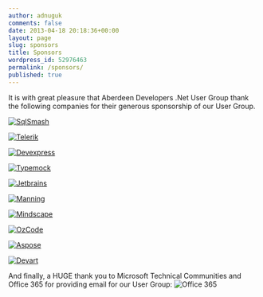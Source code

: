 ```yaml
---
author: adnuguk
comments: false
date: 2013-04-18 20:18:36+00:00
layout: page
slug: sponsors
title: Sponsors
wordpress_id: 52976463
permalink: /sponsors/
published: true
---
```


It is with great pleasure that Aberdeen Developers .Net User Group thank the following companies for their generous sponsorship of our User Group.

[![SqlSmash]({{site.images}}/sponsors/sqlsmash_small.png)](http://www.sqlsmash.com/)

[![Telerik]({{site.images}}/sponsors/telerik.png)](http://www.telerik.com/)

[![Devexpress]({{site.images}}/sponsors/devexpress.png)](http://www.devexpress.com/)

[![Typemock]({{site.images}}/sponsors/typemock.png)](http://www.typemock.com/)

[![Jetbrains]({{site.images}}/sponsors/jetbrains.gif)](http://www.jetbrains.com/)

[![Manning]({{site.images}}/sponsors/manning.jpg)](http://www.manning.com/)

[![Mindscape][MindscapeImage]][MindscapeLink]

[MindscapeLink]: http://www.mindscapehq.com/?utm_source=Usergroups&utm_campaign=aa782302c1-UserGroupWelcome&utm_medium=email
[MindscapeImage]: {{site.images}}/sponsors/mindscape.png (Mindscape)

[![OzCode][OzCodeImage]][OzCodeLink]

[OzCodeLink]: http://www.oz-code.com
[OzCodeImage]: {{site.images}}/sponsors/ozcode_logo.svg (OzCode)

[![Aspose][AsposeImage]][AsposeLink]

[AsposeLink]: http://www.aspose.com/
[AsposeImage]: {{site.images}}/sponsors/Aspose-285x90.png (Aspose)

[![Devart][DevartImage]][DevartLink]

[DevartLink]: https://www.devart.com/
[DevartImage]: {{site.images}}/sponsors/devart.png (Devart)

And finally, a HUGE thank you to Microsoft Technical Communities and Office 365 for providing email for our User Group:
![Office 365]({{site.images}}/sponsors/Powered_by_O365.png)
